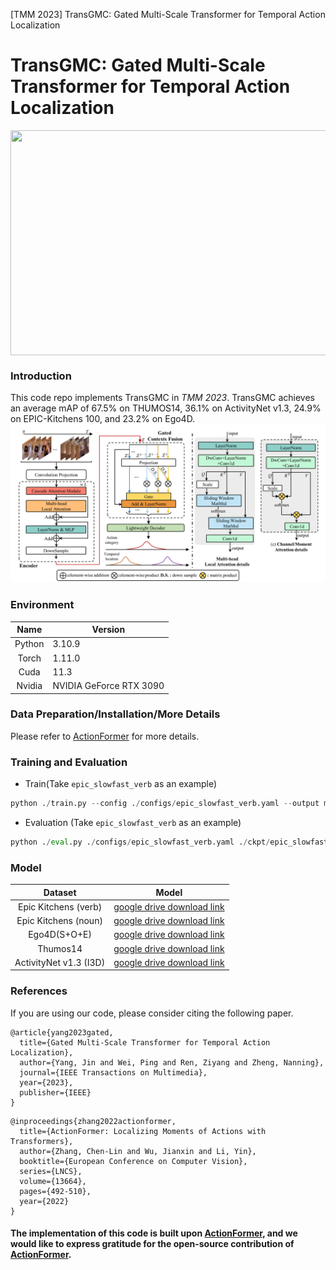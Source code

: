 [TMM 2023] TransGMC: Gated Multi-Scale Transformer for Temporal Action Localization

# TransGMC: Gated Multi-Scale Transformer for Temporal Action Localization

<img src="./visualization results.gif" width=720px height=360px align="center" />

### Introduction
This code repo implements TransGMC in _TMM 2023_. TransGMC achieves an average mAP of 67.5% on THUMOS14, 36.1% on ActivityNet v1.3, 24.9% on EPIC-Kitchens 100, and 23.2% on Ego4D.
![pipeline](./teaser.png)

### Environment
<div align="center">

|  Name  | Version              |
| :----: | ---------------------|
| Python | 3.10.9               |
| Torch  | 1.11.0               |
|  Cuda  | 11.3                 |
| Nvidia | NVIDIA GeForce RTX 3090 |

</div>

### Data Preparation/Installation/More Details
Please refer to [ActionFormer](https://github.com/happyharrycn/actionformer_release) for more details.
### Training and Evaluation
- Train(Take `epic_slowfast_verb` as an example)
```python 
python ./train.py --config ./configs/epic_slowfast_verb.yaml --output model
```
- Evaluation (Take `epic_slowfast_verb` as an example)
```python
python ./eval.py ./configs/epic_slowfast_verb.yaml ./ckpt/epic_slowfast_verb_model/
```
### Model

<div align="center">

|  Dataset  | Model              |
| :----: | ---------------------|
| Epic Kitchens (verb) |    [google drive download link](https://drive.google.com/drive/folders/1Ptu5IqlEQjtpbcdfCbFfXbf3ETSm3AJz?usp=drive_link)            |
| Epic Kitchens (noun)  |     [google drive download link](https://drive.google.com/drive/folders/1wg1wcRJxXuD2IRVNI_MeMGYg8dp7BFS_?usp=drive_link)           |
| Ego4D(S+O+E) | [google drive download link](https://drive.google.com/drive/folders/1Tdm9qAURTrAXtZIKzlXzRO7AhyA3uO7I?usp=drive_link) |
|  Thumos14  |      [google drive download link](https://drive.google.com/drive/folders/1vsuF_309DJQNBELIjmYYehZwJSffZgXB?usp=drive_link)            |
| ActivityNet v1.3 (I3D) | [google drive download link](https://drive.google.com/drive/folders/1qS-8LYoT6NRw-KJUD6HN57m_7XcUeJpv?usp=drive_link)  |

</div>

### References
If you are using our code, please consider citing the following paper.
```
@article{yang2023gated,
  title={Gated Multi-Scale Transformer for Temporal Action Localization},
  author={Yang, Jin and Wei, Ping and Ren, Ziyang and Zheng, Nanning},
  journal={IEEE Transactions on Multimedia},
  year={2023},
  publisher={IEEE}
}
```

```
@inproceedings{zhang2022actionformer,
  title={ActionFormer: Localizing Moments of Actions with Transformers},
  author={Zhang, Chen-Lin and Wu, Jianxin and Li, Yin},
  booktitle={European Conference on Computer Vision},
  series={LNCS},
  volume={13664},
  pages={492-510},
  year={2022}
}
```

#### The implementation of this code is built upon [ActionFormer](https://github.com/happyharrycn/actionformer_release), and we would like to express gratitude for the open-source contribution of [ActionFormer](https://github.com/happyharrycn/actionformer_release).